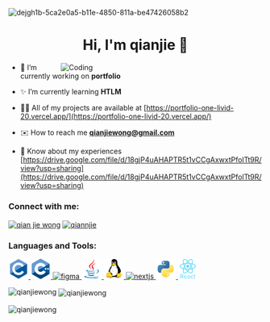 ![dejgh1b-5ca2e0a5-b11e-4850-811a-be47426058b2](https://github.com/qianjiewong/qianjiewong/assets/107874673/e32cf601-e17a-46b5-bae3-ab8b152eb286)
<h1 align="center">Hi, I'm qianjie 👋</h1>
<img align="right" alt="Coding" width="400" src="https://64.media.tumblr.com/tumblr_me88wmkDVh1rrsa2po1_500.gif">

- 🔭 I’m currently working on **portfolio** 

- ✨ I’m currently learning **HTLM**

- 👨‍💻 All of my projects are available at [https://portfolio-one-livid-20.vercel.app/](https://portfolio-one-livid-20.vercel.app/)

- ✉️ How to reach me **qianjiewong@gmail.com**

- 📄 Know about my experiences [https://drive.google.com/file/d/18gjP4uAHAPTR5t1vCCgAxwxtPfoITt9R/view?usp=sharing](https://drive.google.com/file/d/18gjP4uAHAPTR5t1vCCgAxwxtPfoITt9R/view?usp=sharing)

<h3 align="left">Connect with me:</h3>
<p align="left">
<a href="https://linkedin.com/in/qian jie wong" target="blank"><img align="center" src="https://raw.githubusercontent.com/rahuldkjain/github-profile-readme-generator/master/src/images/icons/Social/linked-in-alt.svg" alt="qian jie wong" height="30" width="40" /></a>
<a href="https://instagram.com/qiannjie" target="blank"><img align="center" src="https://raw.githubusercontent.com/rahuldkjain/github-profile-readme-generator/master/src/images/icons/Social/instagram.svg" alt="qiannjie" height="30" width="40" /></a>
</p>

<h3 align="left">Languages and Tools:</h3>
<p align="left"> <a href="https://www.cprogramming.com/" target="_blank" rel="noreferrer"> <img src="https://raw.githubusercontent.com/devicons/devicon/master/icons/c/c-original.svg" alt="c" width="40" height="40"/> </a> <a href="https://www.w3schools.com/cpp/" target="_blank" rel="noreferrer"> <img src="https://raw.githubusercontent.com/devicons/devicon/master/icons/cplusplus/cplusplus-original.svg" alt="cplusplus" width="40" height="40"/> </a> <a href="https://www.figma.com/" target="_blank" rel="noreferrer"> <img src="https://www.vectorlogo.zone/logos/figma/figma-icon.svg" alt="figma" width="40" height="40"/> </a> <a href="https://www.java.com" target="_blank" rel="noreferrer"> <img src="https://raw.githubusercontent.com/devicons/devicon/master/icons/java/java-original.svg" alt="java" width="40" height="40"/> </a> <a href="https://www.linux.org/" target="_blank" rel="noreferrer"> <img src="https://raw.githubusercontent.com/devicons/devicon/master/icons/linux/linux-original.svg" alt="linux" width="40" height="40"/> </a> <a href="https://nextjs.org/" target="_blank" rel="noreferrer"> <img src="https://cdn.worldvectorlogo.com/logos/nextjs-2.svg" alt="nextjs" width="40" height="40"/> </a> <a href="https://www.python.org" target="_blank" rel="noreferrer"> <img src="https://raw.githubusercontent.com/devicons/devicon/master/icons/python/python-original.svg" alt="python" width="40" height="40"/> </a> <a href="https://reactjs.org/" target="_blank" rel="noreferrer"> <img src="https://raw.githubusercontent.com/devicons/devicon/master/icons/react/react-original-wordmark.svg" alt="react" width="40" height="40"/> </a> </p>

<p><img align="left" src="https://github-readme-stats.vercel.app/api/top-langs?username=qianjiewong&show_icons=true&locale=en&layout=compact" alt="qianjiewong" /></p>

<p>&nbsp;<img align="center" src="https://github-readme-stats.vercel.app/api?username=qianjiewong&show_icons=true&locale=en" alt="qianjiewong" /></p>

<p><img align="center" src="https://github-readme-streak-stats.herokuapp.com/?user=qianjiewong&" alt="qianjiewong" /></p>
